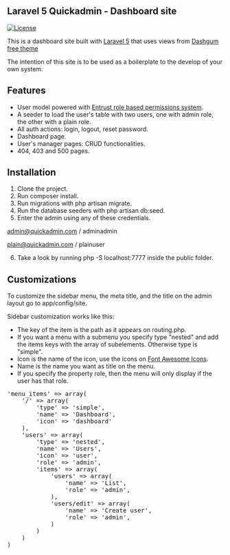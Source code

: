 ## Laravel 5 Quickadmin - Dashboard site

[![License](https://poser.pugx.org/laravel/framework/license.svg)](https://packagist.org/packages/laravel/framework)

This is a dashboard site built with [Laravel 5](https://github.com/laravel/laravel) that uses views from [Dashgum free theme](http://www.blacktie.co/2014/07/dashgum-free-dashboard/) 

The intention of this site is to be used as a boilerplate to the develop of your own system.

## Features

* User model powered with [Entrust role based permissions system](https://github.com/Zizaco/entrust/tree/laravel-5).
* A seeder to load the user's table with two users, one with admin role, the other with a plain role.
* All auth actions: login, logout, reset password.
* Dashboard page.
* User's manager pages: CRUD functionalities.
* 404, 403 and 500 pages.

## Installation

1. Clone the project.
2. Run composer install.
3. Run migrations with php artisan migrate.
4. Run the database seeders with php artisan db:seed.
5. Enter the admin using any of these credentials.

admin@quickadmin.com / adminadmin

plain@quickadmin.com / plainuser

6. Take a look by running php -S localhost:7777 inside the public folder.

## Customizations

To customize the sidebar menu, the meta title, and the title on the admin layout go to app/config/site.

Sidebar customization works like this:

* The key of the item is the path as it appears on routing.php.
* If you want a menu with a submenu you specify type "nested" and add the items keys with the array of subelements. Otherwise type is "simple".
* Icon is the name of the icon, use the icons on [Font Awesome Icons](http://fortawesome.github.io/Font-Awesome/icons/).
* Name is the name you want as title on the menu.
* If you specify the property role, then the menu will only display if the user has that role.

<pre>
'menu_items' => array(
    '/' => array(
        'type' => 'simple',
        'name' => 'Dashboard',
        'icon' => 'dashboard'
    ),
    'users' => array(
        'type' => 'nested',
        'name' => 'Users',
        'icon' => 'user',
        'role' => 'admin',
        'items' => array(
            'users' => array(
                'name' => 'List',
                'role' => 'admin',
            ),
            'users/edit' => array(
                'name' => 'Create user',
                'role' => 'admin',
            )
        )
    )
)
</pre>

